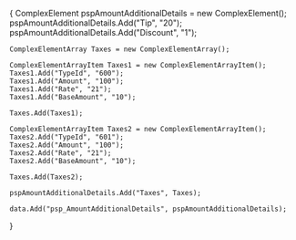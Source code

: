 {
    ComplexElement pspAmountAdditionalDetails = new ComplexElement();
    pspAmountAdditionalDetails.Add("Tip", "20");
    pspAmountAdditionalDetails.Add("Discount", "1");

    ComplexElementArray Taxes = new ComplexElementArray();

    ComplexElementArrayItem Taxes1 = new ComplexElementArrayItem();
    Taxes1.Add("TypeId", "600");
    Taxes1.Add("Amount", "100");
    Taxes1.Add("Rate", "21");
    Taxes1.Add("BaseAmount", "10");

    Taxes.Add(Taxes1);

    ComplexElementArrayItem Taxes2 = new ComplexElementArrayItem();
    Taxes2.Add("TypeId", "601");
    Taxes2.Add("Amount", "100");
    Taxes2.Add("Rate", "21");
    Taxes2.Add("BaseAmount", "10");

    Taxes.Add(Taxes2);

    pspAmountAdditionalDetails.Add("Taxes", Taxes);

    data.Add("psp_AmountAdditionalDetails", pspAmountAdditionalDetails);
}